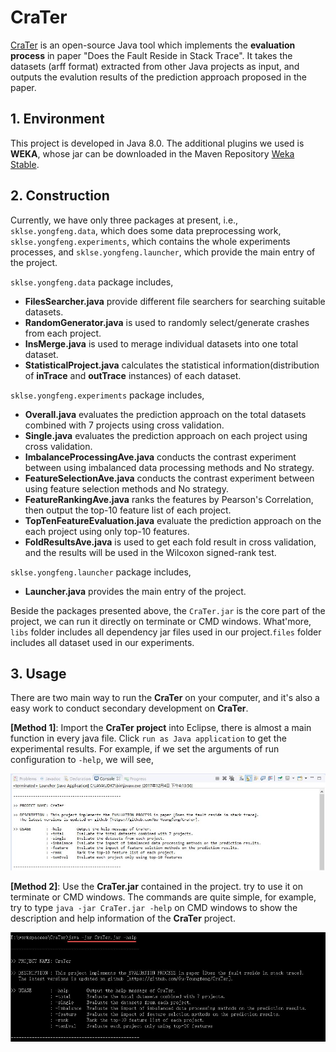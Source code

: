 # CraTer

[CraTer](https://github.com/Gu-Youngfeng/CraTer) is an open-source Java tool which implements the **evaluation process** in paper "Does the Fault Reside in Stack Trace". It takes the datasets (arff format) extracted from other Java projects as input, and outputs the evalution results of the prediction approach proposed in the paper. 

## 1. Environment

This project is developed in Java 8.0. The additional plugins we used is **WEKA**, whose jar can be downloaded in the Maven Repository [Weka Stable](http://mvnrepository.com/artifact/nz.ac.waikato.cms.weka/weka-stable).

## 2. Construction

Currently, we have only three packages at present, i.e., `sklse.yongfeng.data`, which does some data preprocessing work, `sklse.yongfeng.experiments`, which contains the whole experiments processes, and `sklse.yongfeng.launcher`, which provide the main entry of the project.

`sklse.yongfeng.data` package includes,

- **FilesSearcher.java** provide different file searchers for searching suitable datasets.
- **RandomGenerator.java** is used to randomly select/generate crashes from each project.
- **InsMerge.java** is used to merage individual datasets into one total dataset.
- **StatisticalProject.java** calculates the statistical information(distribution of **inTrace** and **outTrace** instances) of each dataset.

`sklse.yongfeng.experiments` package includes,

- **Overall.java** evaluates the prediction approach on the total datasets combined with 7 projects using cross validation.
- **Single.java** evaluates the prediction approach on each project using cross validation.
- **ImbalanceProcessingAve.java** conducts the contrast experiment between using imbalanced data processing methods and No strategy.
- **FeatureSelectionAve.java** conducts the contrast experiment between using feature selection methods and No strategy.
- **FeatureRankingAve.java** ranks the features by Pearson's Correlation, then output the top-10 feature list of each project.
- **TopTenFeatureEvaluation.java** evaluate the prediction approach on the each project using only top-10 features.
- **FoldResultsAve.java** is used to get each fold result in cross validation, and the results will be used in the Wilcoxon signed-rank test.

`sklse.yongfeng.launcher` package includes,

- **Launcher.java** provides the main entry of the project.

Beside the packages presented above, the `CraTer.jar` is the core part of the project, we can run it directly on terminate or CMD windows. What'more, `libs` folder includes all dependency jar files used in our project.`files` folder includes all dataset used in our experiments.

## 3. Usage

There are two main way to run the **CraTer** on your computer, and it's also a easy work to conduct secondary development on **CraTer**.

**[Method 1]**: Import the **CraTer project** into Eclipse, there is almost a main function in every java file. Click `run as Java application` to get the experimental results. For example, if we set the arguments of run configuration to `-help`, we will see,

![carter-eclipse](img/carter2.jpg)

**[Method 2]**: Use the **CraTer.jar** contained in the project. try to use it on terminate or CMD windows. The commands are quite simple, for example, try to type `java -jar CraTer.jar -help` on CMD windows to show the description and help information of the **CraTer** project.

![carter-cmd](img/carter.jpg)
